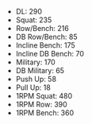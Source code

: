 * DL: 290
*  Squat: 235
*  Row/Bench: 216
*  DB Row/Bench: 85
*  Incline Bench: 175
*  Incline DB Bench: 70
*  Military: 170
*  DB Military: 65
*  Push Up: 58
*  Pull Up: 18
*  1RPM Squat: 480
*  1RPM Row: 390
*  1RPM Bench: 360
